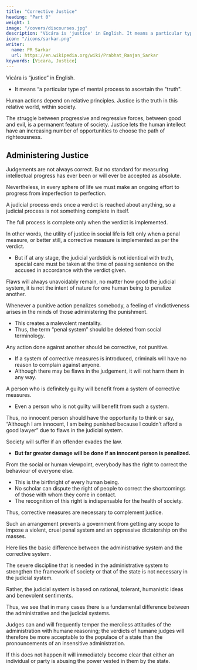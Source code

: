 ```yaml
---
title: "Corrective Justice"
heading: "Part 0"
weight: 1
image: "/covers/discourses.jpg"
description: "Vicára is 'justice' in English. It means a particular type of mental process to ascertain the truth"
icon: "/icons/sarkar.png"
writer:
  name: PR Sarkar
  url: https://en.wikipedia.org/wiki/Prabhat_Ranjan_Sarkar
keywords: [Vicara, Justice]
---
```



Vicára is “justice” in English.
- It means “a particular type of mental process to ascertain the "truth". 

Human actions depend on relative principles. Justice is the truth in this relative world, within society. 

<!-- The greatest benefit of the proper application of justice is that in  -->

The struggle between progressive and regressive forces, between good and evil, is a permanent feature of society. Justice lets the human intellect have an increasing number of opportunities to choose the path of righteousness.


## Administering Justice

<!-- Many people say, “When human beings possess so little intelligence, how can they be qualified to sit in judgement over others? No one has the right to judge others.” I do not completely reject this argument, though I will raise the following question: “Is it not injustice if people do not use the intellect they have been endowed with in this relative world?”  -->

Judgements are not always correct. But no standard for measuring intellectual progress has ever been or will ever be accepted as absolute. 

Nevertheless, in every sphere of life we must make an ongoing effort to progress from imperfection to perfection. <!-- This effort will, if only indirectly, make social progress and all-round welfare more accessible to the human race. -->

A judicial process ends once a verdict is reached about anything, so a judicial process is not something complete in itself. 

The full process is complete only when the verdict is implemented. 

In other words, the utility of justice in social life is felt only when a penal measure, or better still, a corrective measure <!-- , for the concerned individual or group --> is implemented as per the verdict. 
- But if at any stage, the judicial yardstick is not identical with truth<!--  beyond a shadow of doubt -->, special care must be taken at the time of passing sentence on the accused in accordance with the verdict given.

Flaws will always unavoidably remain, no matter how good the judicial system, it is not the intent of nature for one human being to penalize another. 

<!-- Moreover, a detailed analysis reveals that --> 

Whenever a punitive action penalizes somebody, a feeling of vindictiveness arises in the minds of those administering the punishment. 
- This creates a malevolent mentality. 
- Thus, the term “penal system” should be deleted from social terminology. 

<!-- If and when somebody, whether a judge or an ordinary person, takes any type of -->

Any action done against another should be corrective, not punitive.
- If a system of corrective measures is introduced, criminals <!-- , whether they were deeply involved in the crime or not, --> will have no reason to complain against anyone. 
- Although there may be flaws in the judgement, it will not harm them in any way. 

A person who is definitely guilty will benefit from a system of corrective measures. 
- Even a person who is not guilty will benefit from such a system.

Thus, no innocent person should have the opportunity to think or say, “Although I am innocent, I am being punished because I couldn’t afford a good lawyer” due to flaws in the judicial system. 

Society will suffer if an offender evades the law. <!-- and is not arrested by the police due to their incompetence.  --> 
- **But far greater damage will be done if an innocent person is penalized.**  <!-- because of a defective judicial system. -->

From the social or human viewpoint, everybody has the right to correct the behaviour of everyone else. 
- This is the birthright of every human being.
- No scholar can dispute the right of people to correct the shortcomings of those with whom they come in contact. 
- The recognition of this right is indispensable for the health of society.

Thus, corrective measures are necessary to complement justice. 

Such an arrangement prevents a government from getting any scope to impose a violent, cruel penal system and an oppressive dictatorship on the masses.

Here lies the basic difference between the administrative system and the corrective system. 

The severe discipline that is needed in the administrative system to strengthen the framework of society or that of the state is not necessary in the judicial system. 

Rather, the judicial system is based on rational, tolerant, humanistic ideas and benevolent sentiments. 

Thus, we see that in many cases there is a fundamental difference between the administrative and the judicial systems. 

Judges can and will frequently temper the merciless attitudes of the administration with humane reasoning; the verdicts of humane judges will therefore be more acceptable to the populace of a state than the pronouncements of an insensitive administration. 

If this does not happen it will immediately become clear that either an individual or party is abusing the power vested in them by the state.

